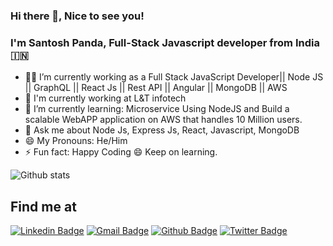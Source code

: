 ### Hi there 👋, Nice to see you!

### I'm Santosh Panda, Full-Stack Javascript developer from India :india:

- 👨‍💻 I’m currently working as a Full Stack JavaScript Developer|| Node JS || GraphQL || React Js || Rest API || Angular || MongoDB || AWS 
- 🏢 I'm currently working at L&T infotech
- 🌱 I’m currently learning: Microservice Using NodeJS and Build a scalable WebAPP application on AWS that handles 10 Million users.
- 💬 Ask me about Node Js, Express Js, React, Javascript, MongoDB
- 😄 My Pronouns: He/Him
- ⚡️ Fun fact: Happy Coding 😄 Keep on learning.

![Github stats](https://github-readme-stats.vercel.app/api?username=PandaProgrammingHub&hide=issues&show_icons=true&count_private=true&theme=prussian)

## Find me at
[![Linkedin Badge](https://img.shields.io/badge/-Santosh%20Panda-blue?style=flat-square&logo=Linkedin&logoColor=white)](https://www.linkedin.com/in/santoshpanda299/)
[![Gmail Badge](https://img.shields.io/badge/-santoshpanda299@gmail.com-c14438?style=flat-square&logo=Gmail&logoColor=white)](mailto:santoshpanda299@gmail.com)
[![Github Badge](https://img.shields.io/badge/-PandaProgrammingHub-black?style=flat-square&logo=github&logoColor=white)](https://github.com/PandaProgrammingHub)
[![Twitter Badge](https://img.shields.io/badge/-@santoshpandasan-007ACC?style=flat-square&logo=twitter&logoColor=white)](https://twitter.com/santoshpandasan)
